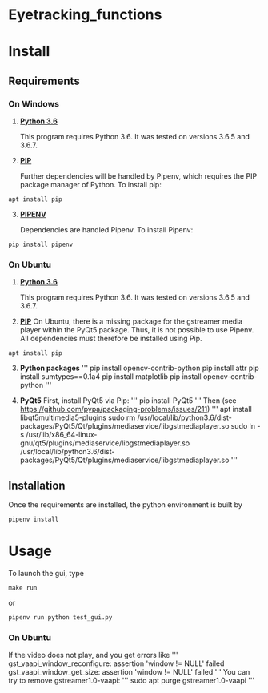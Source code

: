 # Eyetracking_functions

# Install

## Requirements

### On Windows

1. __[Python 3.6](https://www.python.org/downloads/)__

    This program requires Python 3.6. It was tested on versions 3.6.5 and 3.6.7.

2. __[PIP](https://pypi.org/project/pip/)__

    Further dependencies will be handled by  Pipenv, which requires the PIP package manager of Python.
    To install pip:
```
apt install pip
```

3. __[PIPENV](https://docs.python-guide.org/dev/virtualenvs/)__

    Dependencies are handled Pipenv. To install Pipenv:
```
pip install pipenv
```

### On Ubuntu

1. __[Python 3.6](https://www.python.org/downloads/)__

    This program requires Python 3.6. It was tested on versions 3.6.5 and 3.6.7.

2. __[PIP](https://pypi.org/project/pip/)__
    On Ubuntu, there is a missing package for the gstreamer media player within the PyQt5 package.
    Thus, it is not possible to use Pipenv.
    All dependencies must therefore be installed using Pip.
```
apt install pip
```

3. __Python packages__
'''
pip install opencv-contrib-python
pip install attr
pip install sumtypes==0.1a4
pip install matplotlib
pip install opencv-contrib-python
'''

4. __PyQt5__
    First, install PyQt5 via Pip:
'''
pip install PyQt5
'''
Then (see https://github.com/pypa/packaging-problems/issues/211)
'''
apt install libqt5multimedia5-plugins
sudo rm /usr/local/lib/python3.6/dist-packages/PyQt5/Qt/plugins/mediaservice/libgstmediaplayer.so
sudo ln -s /usr/lib/x86_64-linux-gnu/qt5/plugins/mediaservice/libgstmediaplayer.so /usr/local/lib/python3.6/dist-packages/PyQt5/Qt/plugins/mediaservice/libgstmediaplayer.so
'''

## Installation

Once the requirements are installed, the python environment is built by
```
pipenv install
```

# Usage

To launch the gui, type

```
make run
```
or
```
pipenv run python test_gui.py
```

### On Ubuntu
If the video does not play, and you get errors like
'''
gst_vaapi_window_reconfigure: assertion 'window != NULL' failed
gst_vaapi_window_get_size: assertion 'window != NULL' failed
'''
You can try to remove gstreamer1.0-vaapi:
'''
sudo apt purge gstreamer1.0-vaapi
'''
